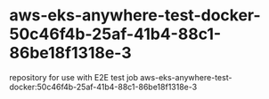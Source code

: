 # aws-eks-anywhere-test-docker-50c46f4b-25af-41b4-88c1-86be18f1318e-3
repository for use with E2E test job aws-eks-anywhere-test-docker:50c46f4b-25af-41b4-88c1-86be18f1318e-3
